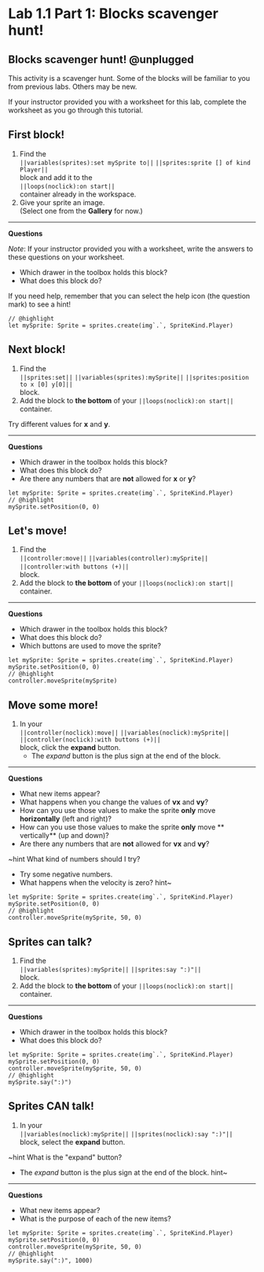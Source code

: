 # Lab 1.1 Part 1: Blocks scavenger hunt!

## Blocks scavenger hunt! @unplugged

This activity is a scavenger hunt.
Some of the blocks will be familiar to you from previous labs.
Others may be new.

If your instructor provided you with a worksheet for this lab,
complete the worksheet as you go through this tutorial.

## First block!

1.   Find the  
``||variables(sprites):set mySprite to||`` ``||sprites:sprite [] of kind Player||``   
block and add it to the   
``||loops(noclick):on start||``   
container already in the workspace.
1.   Give your sprite an image.   
(Select one from the **Gallery** for now.)

---

**Questions**

*Note*: If your instructor provided you with a worksheet,
write the answers to these questions on your worksheet.

-   Which drawer in the toolbox holds this block?
-   What does this block do?

If you need help, remember that you can select the help icon
(the question mark) to see a hint!

```blocks
// @highlight
let mySprite: Sprite = sprites.create(img`.`, SpriteKind.Player)
```

## Next block!

1.   Find the   
``||sprites:set||`` ``||variables(sprites):mySprite||``
``||sprites:position to x [0] y[0]||``   
 block.
1.   Add the block to **the bottom** of your ``||loops(noclick):on start||`` container.

Try different values for **x** and **y**.

---

**Questions**

-   Which drawer in the toolbox holds this block?
-   What does this block do?
-   Are there any numbers that are **not** allowed for **x** or **y**?

```blocks
let mySprite: Sprite = sprites.create(img`.`, SpriteKind.Player)
// @highlight
mySprite.setPosition(0, 0)
```

## Let's move!

1.   Find the   
``||controller:move||`` ``||variables(controller):mySprite||``
``||controller:with buttons (+)||``   
 block.
2.   Add the block to **the bottom** of your ``||loops(noclick):on start||`` container.

---

**Questions**

-   Which drawer in the toolbox holds this block?
-   What does this block do?
-   Which buttons are used to move the sprite?

```blocks
let mySprite: Sprite = sprites.create(img`.`, SpriteKind.Player)
mySprite.setPosition(0, 0)
// @highlight
controller.moveSprite(mySprite)
```

## Move some more!

1.   In your   
``||controller(noclick):move||`` ``||variables(noclick):mySprite||``
``||controller(noclick):with buttons (+)||``   
block, click the **expand** button.
     -   The *expand* button is the plus sign at the end of the block.

---

**Questions**

-   What new items appear?
-   What happens when you change the values of **vx** and **vy**?
-   How can you use those values to make the sprite **only** move
**horizontally** (left and right)?
-   How can you use those values to make the sprite **only** move
** vertically** (up and down)?
-   Are there any numbers that are **not** allowed for **vx** and **vy**?

~hint What kind of numbers should I try?
-   Try some negative numbers.
-   What happens when the velocity is zero?
hint~

```blocks
let mySprite: Sprite = sprites.create(img`.`, SpriteKind.Player)
mySprite.setPosition(0, 0)
// @highlight
controller.moveSprite(mySprite, 50, 0)
```

## Sprites can talk?

1.   Find the   
``||variables(sprites):mySprite||`` ``||sprites:say ":)"||``   
block.
2.   Add the block to **the bottom** of your ``||loops(noclick):on start||`` container.

---

**Questions**

-   Which drawer in the toolbox holds this block?
-   What does this block do?

```blocks
let mySprite: Sprite = sprites.create(img`.`, SpriteKind.Player)
mySprite.setPosition(0, 0)
controller.moveSprite(mySprite, 50, 0)
// @highlight
mySprite.say(":)")
```

## Sprites CAN talk!

1.   In your   
``||variables(noclick):mySprite||`` ``||sprites(noclick):say ":)"||``   
block,
select the **expand** button.

~hint What is the "expand" button?
-   The *expand* button is the plus sign at the end of the block.
hint~

---

**Questions**

-   What new items appear?
-   What is the purpose of each of the new items?

```blocks
let mySprite: Sprite = sprites.create(img`.`, SpriteKind.Player)
mySprite.setPosition(0, 0)
controller.moveSprite(mySprite, 50, 0)
// @highlight
mySprite.say(":)", 1000)
```
